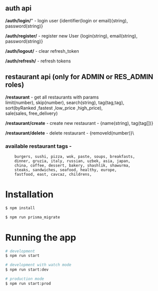 ## auth api

__/auth/login/__" - login user {identifier(login or email)(string), password(string)}

__/auth/register/__ - register new User {login(string), email(string), password(string)}

__/auth/logout/__ - clear refresh_token

__/auth/refresh/__ - refresh tokens 

## restaurant api (only for ADMIN or RES_ADMIN roles)

__/restaurant__ - get all restaurants with params\
limit(number), skip(number), search(string), tag(tag,tag), \
sort(byRanked ,fastest ,low_price ,high_price),\
sale(sales, free_delivery)

__/restaurant/create__ - create new restaurant - {name(string), tag(tag[])}

__/restaurant/delete__ - delete restaurant - {removeId(number)}\


### available restaurant tags -

        burgers, sushi, pizza, wok, paste, soups, breakfasts, 
        dinner, gruzia, italy, russian, uzbek, asia, japan, 
        china, coffee, dessert, bakery, shashlik, shawurma, 
        steaks, sandwiches, seafood, healthy, europe, 
        fastfood, east, cavcaz, childrens,

# Installation

```bash
$ npm install

$ npm run prisma_migrate
```

# Running the app

```bash
# development
$ npm run start

# development with watch mode
$ npm run start:dev

# production mode
$ npm run start:prod
```
